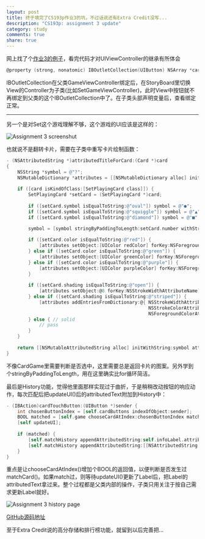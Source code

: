 ```yaml
---
layout: post
title: 终于填完了CS193p作业3的坑，不过话说还有Extra Credit没写...
description: "CS193p: assignment 3 update"
category: study
comments: true
share: true
---
```


网上找了个[作业3的例子](http://cs193p.m2m.at/tag/matchismo+2013-14/)，看完代码才对UIViewController的继承有所体会

```objective-c
@property (strong, nonatomic) IBOutletCollection(UIButton) NSArray *cardButtons;
```

IBOutletCollection在父类GameViewController绑定后，在StoryBoard里切换View的Controller为子类(比如SetGameViewController)，此时View中按钮就不再绑定到父类的这个IBOutletCollection中了。在子类头部声明变量后，查看绑定正常。

------------------

另一个是对Set这个游戏理解不够，这个游戏的UI应该是这样的：

![Assignment 3 screenshut](https://raw.github.com/upbit/CS193p_Homework/master/screenshot/screenshot3a.png)

也就说不是翻转卡片，需要在子类中重写卡片绘制函数：

```objective-c
- (NSAttributedString *)attributedTitleForCard:(Card *)card
{
    NSString *symbol = @"?";
    NSMutableDictionary *attributes = [[NSMutableDictionary alloc] init];
    
    if ([card isKindOfClass:[SetPlayingCard class]]) {
        SetPlayingCard *setCard = (SetPlayingCard *)card;
        
        if ([setCard.symbol isEqualToString:@"oval"]) symbol = @"●";
        if ([setCard.symbol isEqualToString:@"squiggle"]) symbol = @"▲";
        if ([setCard.symbol isEqualToString:@"diamond"]) symbol = @"■";
        
        symbol = [symbol stringByPaddingToLength:setCard.number withString:symbol startingAtIndex:0];

        if ([setCard.color isEqualToString:@"red"]) {
            [attributes setObject:[UIColor redColor] forKey:NSForegroundColorAttributeName];
        } else if ([setCard.color isEqualToString:@"green"]) {
            [attributes setObject:[UIColor greenColor] forKey:NSForegroundColorAttributeName];
        } else if ([setCard.color isEqualToString:@"purple"]) {
            [attributes setObject:[UIColor purpleColor] forKey:NSForegroundColorAttributeName];
        }
        
        if ([setCard.shading isEqualToString:@"open"]) {
            [attributes setObject:@8 forKey:NSStrokeWidthAttributeName];
        } else if ([setCard.shading isEqualToString:@"striped"]) {
            [attributes addEntriesFromDictionary:@{ NSStrokeWidthAttributeName : @-8,
                                                    NSStrokeColorAttributeName : [UIColor blackColor],
                                                    NSForegroundColorAttributeName : [attributes[NSForegroundColorAttributeName] colorWithAlphaComponent:0.6]}];
        } else { // solid
            // pass
        }
    }
    
    return [[NSMutableAttributedString alloc] initWithString:symbol attributes:attributes];
}
```

不像CardGame里需要判断是否选中，这里需要总是返回卡片的图案。另外学到个stringByPaddingToLength，用在这里确实比for循环简洁。

最后是History功能，觉得他里面那样实现过于曲折，于是稍稍改动按钮的响应动作，每次匹配后把updateUI()后的attributedText附加到History中：

```objective-c
- (IBAction)cardTouchButton:(UIButton *)sender {
    int chosenButtonIndex = [self.cardButtons indexOfObject:sender];
    BOOL matched = [self.game chooseCardAtIndex:chosenButtonIndex matchCount:self.chosenCardCount];
    [self updateUI];
    
    if (matched) {
        [self.matchHistory appendAttributedString:self.infoLabel.attributedText];
        [self.matchHistory appendAttributedString:[[NSAttributedString alloc] initWithString:@"\n"]];
    }
}
```

重点是让chooseCardAtIndex()增加个BOOL的返回值，以便判断是否发生过matchCard()。如果match过，则等待updateUI()更新了Label后，把Label的attributedText拿过来。整个过程都是父类内部的操作，子类只用关注于按自己需求更新Label就好。

![Assignment 3 history page](https://raw.github.com/upbit/CS193p_Homework/master/screenshot/screenshot3b.png)

[GitHub源码地址](https://github.com/upbit/CS193p_Homework/tree/a96f260a7b3b24b3f0484655d58094284f023f38/Matchismo/Matchismo)

至于Extra Credit说的高分存储和排行榜功能，就留到以后完善把...
